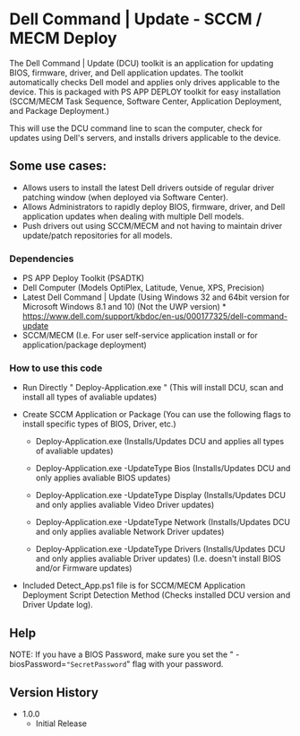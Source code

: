 # Dell Command | Update - SCCM / MECM Deploy

The Dell Command | Update (DCU) toolkit is an application for updating BIOS, firmware, driver, and Dell application updates. 
The toolkit automatically checks Dell model and applies only drives applicable to the device. 
This is packaged with PS APP DEPLOY toolkit for easy installation (SCCM/MECM Task Sequence, Software Center, Application Deployment, and Package Deployment.)

This will use the DCU command line to scan the computer, check for updates using Dell's servers, and installs drivers applicable to the device.  

## Some use cases:
* Allows users to install the latest Dell drivers outside of regular driver patching window (when deployed via Software Center). 
* Allows Administrators to rapidly deploy BIOS, firmware, driver, and Dell application updates when dealing with multiple Dell models.
* Push drivers out using SCCM/MECM and not having to maintain driver update/patch repositories for all models.

### Dependencies
* PS APP Deploy Toolkit (PSADTK)
* Dell Computer (Models OptiPlex, Latitude, Venue, XPS, Precision)
* Latest Dell Command | Update (Using Windows 32 and 64bit version for Microsoft Windows 8.1 and 10) (Not the UWP version)
      * https://www.dell.com/support/kbdoc/en-us/000177325/dell-command-update
* SCCM/MECM (I.e. For user self-service application install or for application/package deployment)

### How to use this code
* Run Directly "  Deploy-Application.exe  " (This will install DCU, scan and install all types of avaliable updates)
* Create SCCM Application or Package (You can use the following flags to install specific types of BIOS, Driver, etc.)
    * Deploy-Application.exe
        (Installs/Updates DCU and applies all types of avaliable updates)
       
    * Deploy-Application.exe -UpdateType Bios 
        (Installs/Updates DCU and only applies avaliable BIOS updates)
        
    * Deploy-Application.exe -UpdateType Display
        (Installs/Updates DCU and only applies avaliable Video Driver updates)
        
    * Deploy-Application.exe -UpdateType Network
        (Installs/Updates DCU and only applies avaliable Network Driver updates)
       
    * Deploy-Application.exe -UpdateType Drivers
        (Installs/Updates DCU and only applies avaliable Driver updates) (I.e. doesn't install BIOS and/or Firmware updates)

 * Included Detect_App.ps1 file is for SCCM/MECM Application Deployment Script Detection Method (Checks installed DCU version and Driver Update log). 
 
## Help

NOTE: If you have a BIOS Password, make sure you set the " -biosPassword=`"SecretPassword`" flag with your password.

## Version History

* 1.0.0
    * Initial Release
